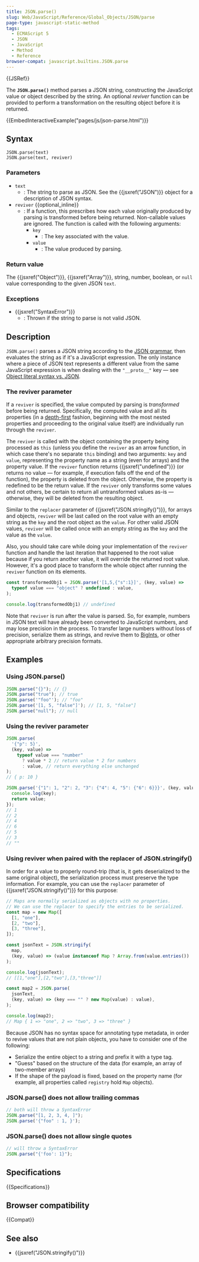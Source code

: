 ```yaml
---
title: JSON.parse()
slug: Web/JavaScript/Reference/Global_Objects/JSON/parse
page-type: javascript-static-method
tags:
  - ECMAScript 5
  - JSON
  - JavaScript
  - Method
  - Reference
browser-compat: javascript.builtins.JSON.parse
---
```


{{JSRef}}

The **`JSON.parse()`** method parses a JSON string, constructing the JavaScript value or object described by the string. An optional _reviver_ function can be provided to perform a transformation on the resulting object before it is returned.

{{EmbedInteractiveExample("pages/js/json-parse.html")}}

## Syntax

```js-nolint
JSON.parse(text)
JSON.parse(text, reviver)
```

### Parameters

- `text`
  - : The string to parse as JSON. See the {{jsxref("JSON")}} object for a description of JSON syntax.
- `reviver` {{optional_inline}}
  - : If a function, this prescribes how each value originally produced by parsing is transformed before being returned. Non-callable values are ignored. The function is called with the following arguments:
    - `key`
      - : The key associated with the value.
    - `value`
      - : The value produced by parsing.

### Return value

The {{jsxref("Object")}}, {{jsxref("Array")}}, string, number, boolean, or `null` value corresponding to the given JSON `text`.

### Exceptions

- {{jsxref("SyntaxError")}}
  - : Thrown if the string to parse is not valid JSON.

## Description

`JSON.parse()` parses a JSON string according to the [JSON grammar](/en-US/docs/Web/JavaScript/Reference/Global_Objects/JSON#full_json_grammar), then evaluates the string as if it's a JavaScript expression. The only instance where a piece of JSON text represents a different value from the same JavaScript expression is when dealing with the `"__proto__"` key — see [Object literal syntax vs. JSON](/en-US/docs/Web/JavaScript/Reference/Operators/Object_initializer#object_literal_syntax_vs._json).

### The reviver parameter

If a `reviver` is specified, the value computed by parsing is _transformed_ before being returned. Specifically, the computed value and all its properties (in a [depth-first](https://en.wikipedia.org/wiki/Depth-first_search) fashion, beginning with the most nested properties and proceeding to the original value itself) are individually run through the `reviver`.

The `reviver` is called with the object containing the property being processed as `this` (unless you define the `reviver` as an arrow function, in which case there's no separate `this` binding) and two arguments: `key` and `value`, representing the property name as a string (even for arrays) and the property value. If the `reviver` function returns {{jsxref("undefined")}} (or returns no value — for example, if execution falls off the end of the function), the property is deleted from the object. Otherwise, the property is redefined to be the return value. If the `reviver` only transforms some values and not others, be certain to return all untransformed values as-is — otherwise, they will be deleted from the resulting object.

Similar to the `replacer` parameter of {{jsxref("JSON.stringify()")}}, for arrays and objects, `reviver` will be last called on the root value with an empty string as the `key` and the root object as the `value`. For other valid JSON values, `reviver` will be called once with an empty string as the `key` and the value as the `value`.

Also, you should take care while doing your implementation of the `reviver` function and handle the last iteration that happened to the root value because if you return another value, it will override the returned root value. However, it's a good place to transform the whole object after running the `reviver` function on its elements.

```js
const transformedObj1 = JSON.parse('[1,5,{"s":1}]', (key, value) =>
  typeof value === "object" ? undefined : value,
);

console.log(transformedObj1) // undefined
```

Note that `reviver` is run after the value is parsed. So, for example, numbers in JSON text will have already been converted to JavaScript numbers, and may lose precision in the process. To transfer large numbers without loss of precision, serialize them as strings, and revive them to [BigInts](/en-US/docs/Web/JavaScript/Reference/Global_Objects/BigInt), or other appropriate arbitrary precision formats.

## Examples

### Using JSON.parse()

```js
JSON.parse("{}"); // {}
JSON.parse("true"); // true
JSON.parse('"foo"'); // "foo"
JSON.parse('[1, 5, "false"]'); // [1, 5, "false"]
JSON.parse("null"); // null
```

### Using the reviver parameter

```js
JSON.parse(
  '{"p": 5}',
  (key, value) =>
    typeof value === "number"
      ? value * 2 // return value * 2 for numbers
      : value, // return everything else unchanged
);
// { p: 10 }

JSON.parse('{"1": 1, "2": 2, "3": {"4": 4, "5": {"6": 6}}}', (key, value) => {
  console.log(key);
  return value;
});
// 1
// 2
// 4
// 6
// 5
// 3
// ""
```

### Using reviver when paired with the replacer of JSON.stringify()

In order for a value to properly round-trip (that is, it gets deserialized to the same original object), the serialization process must preserve the type information. For example, you can use the `replacer` parameter of {{jsxref("JSON.stringify()")}} for this purpose:

```js
// Maps are normally serialized as objects with no properties.
// We can use the replacer to specify the entries to be serialized.
const map = new Map([
  [1, "one"],
  [2, "two"],
  [3, "three"],
]);

const jsonText = JSON.stringify(
  map,
  (key, value) => (value instanceof Map ? Array.from(value.entries()) : value),
);

console.log(jsonText);
// [[1,"one"],[2,"two"],[3,"three"]]

const map2 = JSON.parse(
  jsonText,
  (key, value) => (key === "" ? new Map(value) : value),
);

console.log(map2);
// Map { 1 => "one", 2 => "two", 3 => "three" }
```

Because JSON has no syntax space for annotating type metadata, in order to revive values that are not plain objects, you have to consider one of the following:

- Serialize the entire object to a string and prefix it with a type tag.
- "Guess" based on the structure of the data (for example, an array of two-member arrays)
- If the shape of the payload is fixed, based on the property name (for example, all properties called `registry` hold `Map` objects).

### JSON.parse() does not allow trailing commas

```js example-bad
// both will throw a SyntaxError
JSON.parse("[1, 2, 3, 4, ]");
JSON.parse('{"foo" : 1, }');
```

### JSON.parse() does not allow single quotes

```js example-bad
// will throw a SyntaxError
JSON.parse("{'foo': 1}");
```

## Specifications

{{Specifications}}

## Browser compatibility

{{Compat}}

## See also

- {{jsxref("JSON.stringify()")}}
